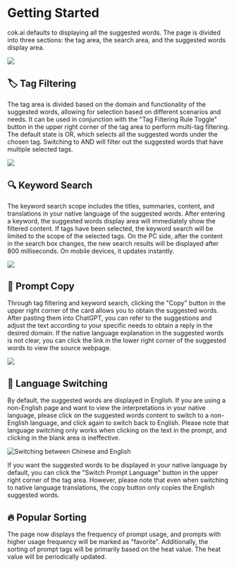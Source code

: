 # Getting Started

cok.ai defaults to displaying all the suggested words. The page is divided into three sections: the tag area, the search area, and the suggested words display area.

![](https://img.newzone.top/2023-06-05-20-44-19.png?imageMogr2/format/webp)

## 🏷︎ Tag Filtering

The tag area is divided based on the domain and functionality of the suggested words, allowing for selection based on different scenarios and needs. It can be used in conjunction with the "Tag Filtering Rule Toggle" button in the upper right corner of the tag area to perform multi-tag filtering. The default state is OR, which selects all the suggested words under the chosen tag. Switching to AND will filter out the suggested words that have multiple selected tags.

![](https://img.newzone.top/2023-06-05-20-50-19.png?imageMogr2/format/webp)

## 🔍 Keyword Search

The keyword search scope includes the titles, summaries, content, and translations in your native language of the suggested words. After entering a keyword, the suggested words display area will immediately show the filtered content. If tags have been selected, the keyword search will be limited to the scope of the selected tags. On the PC side, after the content in the search box changes, the new search results will be displayed after 800 milliseconds. On mobile devices, it updates instantly.

![](https://img.newzone.top/2023-06-05-20-58-07.png?imageMogr2/format/webp)

## 🔬 Prompt Copy

Through tag filtering and keyword search, clicking the "Copy" button in the upper right corner of the card allows you to obtain the suggested words. After pasting them into ChatGPT, you can refer to the suggestions and adjust the text according to your specific needs to obtain a reply in the desired domain. If the native language explanation in the suggested words is not clear, you can click the link in the lower right corner of the suggested words to view the source webpage.

![](https://img.newzone.top/2023-06-11-17-14-07.png?imageMogr2/format/webp)

## 💬 Language Switching

By default, the suggested words are displayed in English. If you are using a non-English page and want to view the interpretations in your native language, please click on the suggested words content to switch to a non-English language, and click again to switch back to English. Please note that language switching only works when clicking on the text in the prompt, and clicking in the blank area is ineffective.

![Switching between Chinese and English](http://img.newzone.top/chatgptshortcut_encn.gif)

If you want the suggested words to be displayed in your native language by default, you can click the "Switch Prompt Language" button in the upper right corner of the tag area. However, please note that even when switching to native language translations, the copy button only copies the English suggested words.

## 🔥 Popular Sorting

The page now displays the frequency of prompt usage, and prompts with higher usage frequency will be marked as "favorite". Additionally, the sorting of prompt tags will be primarily based on the heat value. The heat value will be periodically updated.
